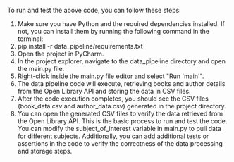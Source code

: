 To run and test the above code, you can follow these steps:

1. Make sure you have Python and the required dependencies installed. If not, you can install them by running the
   following command in the terminal:
2. pip install -r data_pipeline/requirements.txt
3. Open the project in PyCharm.
4. In the project explorer, navigate to the data_pipeline directory and open the main.py file.
5. Right-click inside the main.py file editor and select "Run 'main'".
6. The data pipeline code will execute, retrieving books and author details from the Open Library API and storing the
   data in CSV files.
7. After the code execution completes, you should see the CSV files (book_data.csv and author_data.csv) generated in the
   project directory.
8. You can open the generated CSV files to verify the data retrieved from the Open Library API.
   This is the basic process to run and test the code. You can modify the subject_of_interest variable in main.py to
   pull data for different subjects. Additionally, you can add additional tests or assertions in the code to verify the
   correctness of the data processing and storage steps.